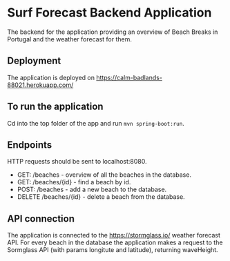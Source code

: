 # Surf Forecast Backend Application 

The backend for the application providing an overview of Beach Breaks in Portugal and the weather forecast for them.

## Deployment

The application is deployed on https://calm-badlands-88021.herokuapp.com/

## To run the application

Cd into the top folder of the app and run `mvn spring-boot:run`.

## Endpoints

HTTP requests should be sent to localhost:8080.

- GET: /beaches - overview of all the beaches in the database.
- GET: /beaches/{id} - find a beach by id.
- POST: /beaches - add a new beach to the database.
- DELETE /beaches/{id} - delete a beach from the database.

## API connection

The application is connected to the https://stormglass.io/ weather forecast API. For every beach in the database the application makes a request to the Sormglass API (with params longitute and latitude), returning waveHeight.


